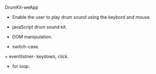  DrumKit-weApp


- Enable the user to play drum sound using the keybord and mouse.

- javaScript drum sound kit.

- DOM manipulation.

- switch-case.

= eventlistner- keydown, click.

- for loop.


